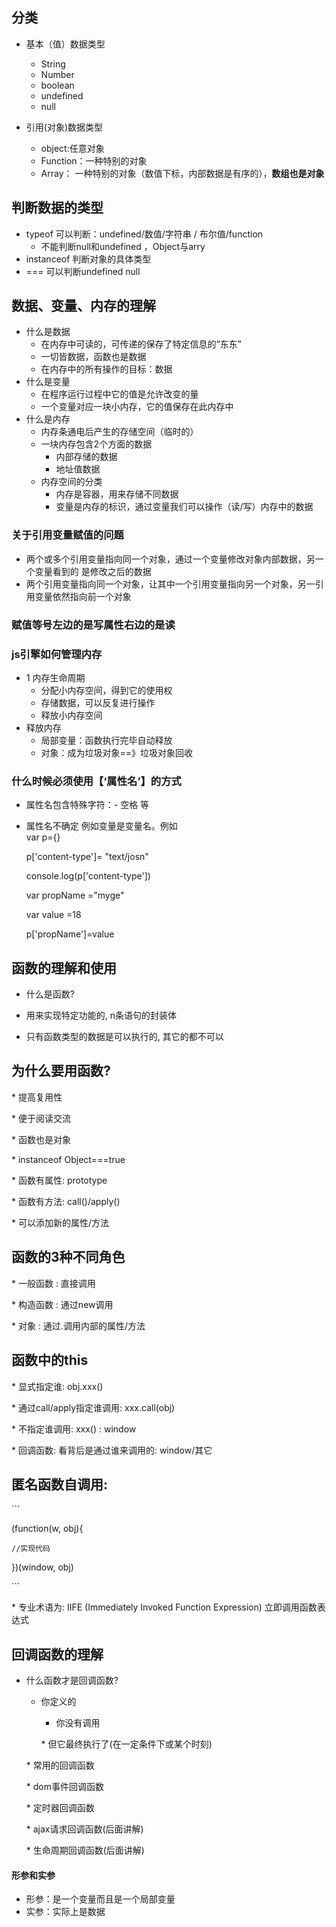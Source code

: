 ## 分类

* 基本（值）数据类型

  * String
  * Number
  * boolean
  * undefined
  * null

* 引用\(对象\)数据类型

  * object:任意对象
  * Function：一种特别的对象
  * Array： 一种特别的对象（数值下标，内部数据是有序的），**数组也是对象**

## 判断数据的类型

* typeof    可以判断：undefined/数值/字符串 / 布尔值/function
  * 不能判断null和undefined  ，Object与arry
* instanceof 判断对象的具体类型
* ===   可以判断undefined null

## 数据、变量、内存的理解

* 什么是数据
  * 在内存中可读的，可传递的保存了特定信息的“东东”
  * 一切皆数据，函数也是数据
  * 在内存中的所有操作的目标：数据
* 什么是变量
  * 在程序运行过程中它的值是允许改变的量
  * 一个变量对应一块小内存，它的值保存在此内存中
* 什么是内存
  * 内存条通电后产生的存储空间（临时的）
  * 一块内存包含2个方面的数据
    * 内部存储的数据
    * 地址值数据
  * 内存空间的分类
    * 内存是容器，用来存储不同数据
    * 变量是内存的标识，通过变量我们可以操作（读/写）内存中的数据

### 关于引用变量赋值的问题

* 两个或多个引用变量指向同一个对象，通过一个变量修改对象内部数据，另一个变量看到的 是修改之后的数据
* 两个引用变量指向同一个对象，让其中一个引用变量指向另一个对象，另一引用变量依然指向前一个对象

### 赋值等号左边的是写属性右边的是读

### js引擎如何管理内存

* 1 内存生命周期
  * 分配小内存空间，得到它的使用权
  * 存储数据，可以反复进行操作
  * 释放小内存空间
* 释放内存
  * 局部变量：函数执行完毕自动释放
  * 对象：成为垃圾对象==》垃圾对象回收

### 什么时候必须使用【‘属性名’】的方式

* 属性名包含特殊字符：-  空格 等
* 属性名不确定 例如变量是变量名。例如  
  var p={}

  p\['content-type'\]= "text/josn"

  console.log\(p\['content-type'\]\)

  var propName ="myge"

  var value =18

  p\['propName'\]=value

## 函数的理解和使用

* 什么是函数?
* 用来实现特定功能的, n条语句的封装体

* 只有函数类型的数据是可以执行的, 其它的都不可以

## 为什么要用函数?

\* 提高复用性

\* 便于阅读交流

\* 函数也是对象

\* instanceof Object===true

\* 函数有属性: prototype

\* 函数有方法: call\(\)/apply\(\)

\* 可以添加新的属性/方法

## 函数的3种不同角色

\* 一般函数 : 直接调用

\* 构造函数 : 通过new调用

\* 对象 : 通过.调用内部的属性/方法

## 函数中的this

\* 显式指定谁: obj.xxx\(\)

\* 通过call/apply指定谁调用: xxx.call\(obj\)

\* 不指定谁调用: xxx\(\)  : window

\* 回调函数: 看背后是通过谁来调用的: window/其它

## 匿名函数自调用:

\`\`\`

\(function\(w, obj\){

```
//实现代码
```

}\)\(window, obj\)

\`\`\`

\* 专业术语为: IIFE \(Immediately Invoked Function Expression\) 立即调用函数表达式

## 回调函数的理解

* 什么函数才是回调函数?

  * 你定义的

    * 你没有调用

    \* 但它最终执行了\(在一定条件下或某个时刻\)

  \* 常用的回调函数

  \* dom事件回调函数

  \* 定时器回调函数

  \* ajax请求回调函数\(后面讲解\)

  \* 生命周期回调函数\(后面讲解\)

#### 形参和实参

* 形参：是一个变量而且是一个局部变量
* 实参：实际上是数据



